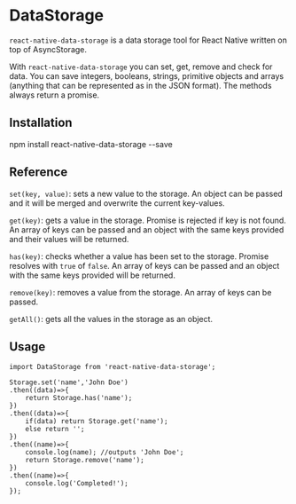 # DataStorage

`react-native-data-storage` is a data storage tool for React Native written on top of AsyncStorage.

With `react-native-data-storage` you can set, get, remove and check for data.
You can save integers, booleans, strings, primitive objects and arrays (anything that can be represented as in the JSON format).
The methods always return a promise.

## Installation

npm install react-native-data-storage --save

## Reference

`set(key, value)`: sets a new value to the storage. An object can be passed and it will be merged and overwrite the current key-values.

`get(key)`: gets a value in the storage. Promise is rejected if key is not found. An array of keys can be passed and an object with the same keys provided and their values will be returned.

`has(key)`: checks whether a value has been set to the storage. Promise resolves with `true` of `false`. An array of keys can be passed and an object with the same keys provided will be returned.

`remove(key)`: removes a value from the storage. An array of keys can be passed.

`getAll()`: gets all the values in the storage as an object.

## Usage

```
import DataStorage from 'react-native-data-storage';

Storage.set('name','John Doe')
.then((data)=>{
    return Storage.has('name');
})
.then((data)=>{
    if(data) return Storage.get('name');
    else return '';
})
.then((name)=>{
    console.log(name); //outputs 'John Doe';
    return Storage.remove('name');
})
.then((name)=>{
    console.log('Completed!');
});
```
